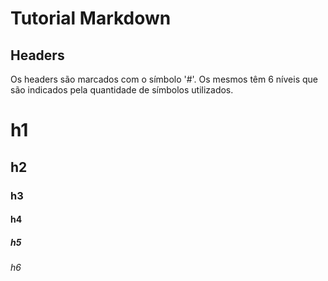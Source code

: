 # Tutorial Markdown

## Headers

Os headers são marcados com o símbolo '#'. Os mesmos têm 6 níveis que são indicados pela quantidade de símbolos utilizados. 

# h1

## h2

### h3

#### h4

##### h5

###### h6
